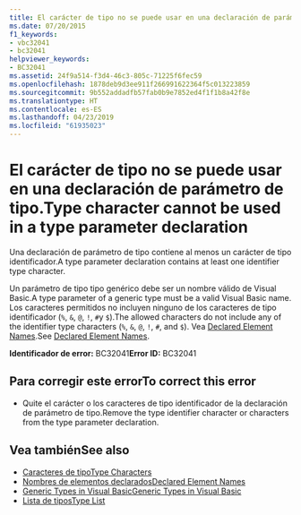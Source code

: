 ```yaml
---
title: El carácter de tipo no se puede usar en una declaración de parámetro de tipo.
ms.date: 07/20/2015
f1_keywords:
- vbc32041
- bc32041
helpviewer_keywords:
- BC32041
ms.assetid: 24f9a514-f3d4-46c3-805c-71225f6fec59
ms.openlocfilehash: 1878deb9d3ee911f266991622364f5c013223859
ms.sourcegitcommit: 9b552addadfb57fab0b9e7852ed4f1f1b8a42f8e
ms.translationtype: HT
ms.contentlocale: es-ES
ms.lasthandoff: 04/23/2019
ms.locfileid: "61935023"
---
```

# <a name="type-character-cannot-be-used-in-a-type-parameter-declaration"></a><span data-ttu-id="0b5aa-102">El carácter de tipo no se puede usar en una declaración de parámetro de tipo.</span><span class="sxs-lookup"><span data-stu-id="0b5aa-102">Type character cannot be used in a type parameter declaration</span></span>
<span data-ttu-id="0b5aa-103">Una declaración de parámetro de tipo contiene al menos un carácter de tipo identificador.</span><span class="sxs-lookup"><span data-stu-id="0b5aa-103">A type parameter declaration contains at least one identifier type character.</span></span>  
  
 <span data-ttu-id="0b5aa-104">Un parámetro de tipo tipo genérico debe ser un nombre válido de Visual Basic.</span><span class="sxs-lookup"><span data-stu-id="0b5aa-104">A type parameter of a generic type must be a valid Visual Basic name.</span></span> <span data-ttu-id="0b5aa-105">Los caracteres permitidos no incluyen ninguno de los caracteres de tipo identificador (`%`, `&`, `@`, `!`, `#`y `$`).</span><span class="sxs-lookup"><span data-stu-id="0b5aa-105">The allowed characters do not include any of the identifier type characters (`%`, `&`, `@`, `!`, `#`, and `$`).</span></span> <span data-ttu-id="0b5aa-106">Vea [Declared Element Names](../../visual-basic/programming-guide/language-features/declared-elements/declared-element-names.md).</span><span class="sxs-lookup"><span data-stu-id="0b5aa-106">See [Declared Element Names](../../visual-basic/programming-guide/language-features/declared-elements/declared-element-names.md).</span></span>  
  
 <span data-ttu-id="0b5aa-107">**Identificador de error:** BC32041</span><span class="sxs-lookup"><span data-stu-id="0b5aa-107">**Error ID:** BC32041</span></span>  
  
## <a name="to-correct-this-error"></a><span data-ttu-id="0b5aa-108">Para corregir este error</span><span class="sxs-lookup"><span data-stu-id="0b5aa-108">To correct this error</span></span>  
  
- <span data-ttu-id="0b5aa-109">Quite el carácter o los caracteres de tipo identificador de la declaración de parámetro de tipo.</span><span class="sxs-lookup"><span data-stu-id="0b5aa-109">Remove the type identifier character or characters from the type parameter declaration.</span></span>  
  
## <a name="see-also"></a><span data-ttu-id="0b5aa-110">Vea también</span><span class="sxs-lookup"><span data-stu-id="0b5aa-110">See also</span></span>

- [<span data-ttu-id="0b5aa-111">Caracteres de tipo</span><span class="sxs-lookup"><span data-stu-id="0b5aa-111">Type Characters</span></span>](../../visual-basic/programming-guide/language-features/data-types/type-characters.md)
- [<span data-ttu-id="0b5aa-112">Nombres de elementos declarados</span><span class="sxs-lookup"><span data-stu-id="0b5aa-112">Declared Element Names</span></span>](../../visual-basic/programming-guide/language-features/declared-elements/declared-element-names.md)
- [<span data-ttu-id="0b5aa-113">Generic Types in Visual Basic</span><span class="sxs-lookup"><span data-stu-id="0b5aa-113">Generic Types in Visual Basic</span></span>](../../visual-basic/programming-guide/language-features/data-types/generic-types.md)
- [<span data-ttu-id="0b5aa-114">Lista de tipos</span><span class="sxs-lookup"><span data-stu-id="0b5aa-114">Type List</span></span>](../../visual-basic/language-reference/statements/type-list.md)
